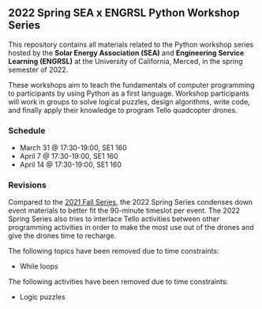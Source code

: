 ## 2022 Spring SEA x ENGRSL Python Workshop Series

This repository contains all materials related to the Python workshop series hosted by the **Solar Energy Association (SEA)** and **Engineering Service Learning (ENGRSL)** at the University of California, Merced, in the spring semester of 2022.

These workshops aim to teach the fundamentals of computer programming to participants by using Python as a first language. Workshop participants will work in groups to solve logical puzzles, design algorithms, write code, and finally apply their knowledge to program Tello quadcopter drones.

### Schedule

- March 31 @ 17:30-19:00, SE1 160
- April 7 @ 17:30-19:00, SE1 160
- April 14 @ 17:30-19:00, SE1 160

### Revisions

Compared to the [2021 Fall Series](https://github.com/shawnduong/2021-Fall-SEA-x-ENGRSL-Python-Workshop-Series), the 2022 Spring Series condenses down event materials to better fit the 90-minute timeslot per event. The 2022 Spring Series also tries to interlace Tello activities between other programming activities in order to make the most use out of the drones and give the drones time to recharge.

The following topics have been removed due to time constraints:
- While loops

The following activities have been removed due to time constraints:
- Logic puzzles
